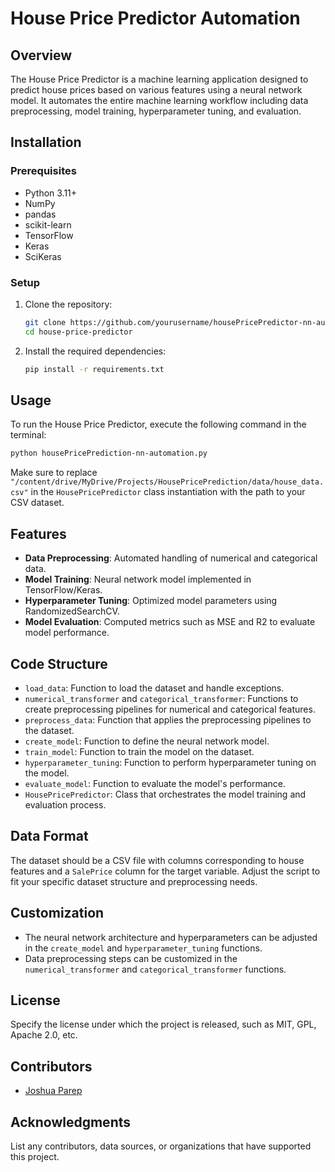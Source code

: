 # House Price Predictor Automation

## Overview
The House Price Predictor is a machine learning application designed to predict house prices based on various features using a neural network model. It automates the entire machine learning workflow including data preprocessing, model training, hyperparameter tuning, and evaluation.

## Installation

### Prerequisites
- Python 3.11+
- NumPy
- pandas
- scikit-learn
- TensorFlow
- Keras
- SciKeras

### Setup
1. Clone the repository:
   ```sh
   git clone https://github.com/yourusername/housePricePredictor-nn-automation.git
   cd house-price-predictor
   ```

2. Install the required dependencies:
   ```sh
   pip install -r requirements.txt
   ```

## Usage
To run the House Price Predictor, execute the following command in the terminal:
```sh
python housePricePrediction-nn-automation.py
```

Make sure to replace `"/content/drive/MyDrive/Projects/HousePricePrediction/data/house_data.csv"` in the `HousePricePredictor` class instantiation with the path to your CSV dataset.

## Features
- **Data Preprocessing**: Automated handling of numerical and categorical data.
- **Model Training**: Neural network model implemented in TensorFlow/Keras.
- **Hyperparameter Tuning**: Optimized model parameters using RandomizedSearchCV.
- **Model Evaluation**: Computed metrics such as MSE and R2 to evaluate model performance.

## Code Structure
- `load_data`: Function to load the dataset and handle exceptions.
- `numerical_transformer` and `categorical_transformer`: Functions to create preprocessing pipelines for numerical and categorical features.
- `preprocess_data`: Function that applies the preprocessing pipelines to the dataset.
- `create_model`: Function to define the neural network model.
- `train_model`: Function to train the model on the dataset.
- `hyperparameter_tuning`: Function to perform hyperparameter tuning on the model.
- `evaluate_model`: Function to evaluate the model's performance.
- `HousePricePredictor`: Class that orchestrates the model training and evaluation process.

## Data Format
The dataset should be a CSV file with columns corresponding to house features and a `SalePrice` column for the target variable. Adjust the script to fit your specific dataset structure and preprocessing needs.

## Customization
- The neural network architecture and hyperparameters can be adjusted in the `create_model` and `hyperparameter_tuning` functions.
- Data preprocessing steps can be customized in the `numerical_transformer` and `categorical_transformer` functions.

## License
Specify the license under which the project is released, such as MIT, GPL, Apache 2.0, etc.

## Contributors
- [Joshua Parep](https://github.com/jparep)

## Acknowledgments
List any contributors, data sources, or organizations that have supported this project.
